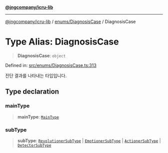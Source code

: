 [**@jngcompany/icru-lib**](../../../README.md)

***

[@jngcompany/icru-lib](../../../README.md) / [enums/DiagnosisCase](../README.md) / DiagnosisCase

# Type Alias: DiagnosisCase

> **DiagnosisCase**: `object`

Defined in: [src/enums/DiagnosisCase.ts:313](https://github.com/jngcompany/icru-lib/blob/d3a4d9c24074b22f396121b6f6d7c5106c66ae75/src/enums/DiagnosisCase.ts#L313)

진단 결과를 나타내는 타입입니다.

## Type declaration

### mainType

> **mainType**: [`MainType`](../enumerations/MainType.md)

### subType

> **subType**: [`RevolutionerSubType`](../enumerations/RevolutionerSubType.md) \| [`EmotionerSubType`](../enumerations/EmotionerSubType.md) \| [`ActionerSubType`](../enumerations/ActionerSubType.md) \| [`DetectorSubType`](../enumerations/DetectorSubType.md)
